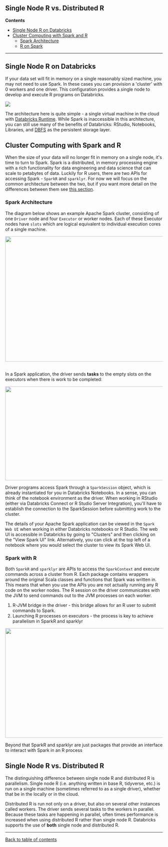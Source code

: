 
## Single Node R vs. Distributed R

**Contents**

* [Single Node R on Databricks](#single-node-r-on-databricks)
* [Cluster Computing with Spark and R](#cluster-computing-with-spark-and-r)
  * [Spark Architecture](#spark-architecture)
  * [R on Spark](#r-on-spark)

___

## Single Node R on Databricks
If your data set will fit in memory on a single reasonably sized machine, you may not need to use Spark.  In these cases you can provision a 'cluster' with 0 workers and one driver.  This configuration provides a single node to develop and execute R programs on Databricks. 

<img src="https://github.com/marygracemoesta/R-User-Guide/blob/master/Databricks_Architecture_Overview/images/single_node_cluster.png?raw=true">

The architecture here is quite simple - a single virtual machine in the cloud with [Databricks Runtime](DBRlink).  While Spark is inaccessible in this architecture, you can still use many of the benefits of Databricks: RStudio, Notebooks, Libraries, and [DBFS](https://github.com/marygracemoesta/R-User-Guide/blob/master/Databricks_Architecture_Overview/DBFS.md#dbfs) as the persistent storage layer.  

## Cluster Computing with Spark and R 
When the size of your data will no longer fit in memory on a single node, it's time to turn to Spark.  Spark is a distributed, in memory processing engine with a rich functionality for data engineering and data science that can scale to petabytes of data.  Luckily for R users, there are two APIs for accessing Spark - `SparkR` and `sparklyr`.  For now we will focus on the common architecture between the two, but if you want more detail on the differences between them see [this section](linktocome).

### Spark Architecture

The diagram below shows an example Apache Spark cluster, consisting of one `Driver` node and four `Executor` or worker nodes. Each of these Executor nodes have `slots` which are logical equivalent to individual execution cores of a single machine.

<img src="http://training.databricks.com/databricks_guide/gentle_introduction/videoss_logo.png" width=850 height=400> <br><br>

In a Spark application, the driver sends **tasks** to the empty slots on the executors when there is work to be completed:

<img src="http://training.databricks.com/databricks_guide/gentle_introduction/spark_cluster_tasks.png" width=850 height=300><br>

Driver programs access Spark through a `SparkSession` object, which is already instantiated for you in Databricks Notebooks.  In a sense, you can think of the notebook environment as the driver.  When working in RStudio (either via Databricks Connect or R Studio Server Integration), you'll have to establish the connection to the SparkSession before submitting work to the cluster.

The details of your Apache Spark application can be viewed in the `Spark Web UI` when working in either Databricks notebooks or R Studio.  The web UI is accessible in Databricks by going to "Clusters" and then clicking on the "View Spark UI" link. Alternatively, you can click at the top left of a notebook where you would select the cluster to view its Spark Web UI.

### Spark with R

Both `SparkR` and `sparklyr` are APIs to access the `SparkContext` and execute commands across a cluster from R.  Each package contains wrappers around the original Scala classes and functions that Spark was written in.  This means that when you use the APIs you are not actually running any R code on the worker nodes.  The R session on the driver communicates with the JVM to send commands out to the JVM processes on each worker.  
1. R-JVM bridge in the driver - this bridge allows for an R user to submit commands to Spark.  
2. Launching R processes on executors - the process is key to achieve parallelism in SparkR and sparklyr

<p align="center">
<img src="https://databricks-yong-star.s3.amazonaws.com/graphics/SparkR_Architecture.png" width=800 height=350>
</p>

Beyond that SparkR and sparklyr are just packages that provide an interface to interact with Spark in an R process


## Single Node R vs. Distributed R
The distinguishing difference between single node R and distributed R is parallelism. Single node R (i.e. anything written in base R, tidyverse, etc.) is run on a single machine (sometimes referred to as a single driver), whether that be in the locally or in the cloud.

Distributed R is run not only on a driver, but also on several other instances called workers. The driver sends several 
tasks to the workers in parallel. Because these tasks are happening in parallel, often times performance is increased 
when using distributed R rather than single node R. Databricks supports the use of **both** single node and distributed R. 


___
[Back to table of contents](https://github.com/marygracemoesta/R-User-Guide#contents)

